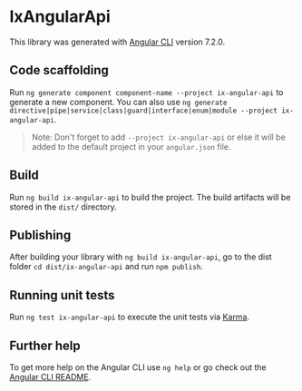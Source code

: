 # IxAngularApi

This library was generated with [Angular CLI](https://github.com/angular/angular-cli) version 7.2.0.

## Code scaffolding

Run `ng generate component component-name --project ix-angular-api` to generate a new component. You can also use `ng generate directive|pipe|service|class|guard|interface|enum|module --project ix-angular-api`.
> Note: Don't forget to add `--project ix-angular-api` or else it will be added to the default project in your `angular.json` file. 

## Build

Run `ng build ix-angular-api` to build the project. The build artifacts will be stored in the `dist/` directory.

## Publishing

After building your library with `ng build ix-angular-api`, go to the dist folder `cd dist/ix-angular-api` and run `npm publish`.

## Running unit tests

Run `ng test ix-angular-api` to execute the unit tests via [Karma](https://karma-runner.github.io).

## Further help

To get more help on the Angular CLI use `ng help` or go check out the [Angular CLI README](https://github.com/angular/angular-cli/blob/master/README.md).
